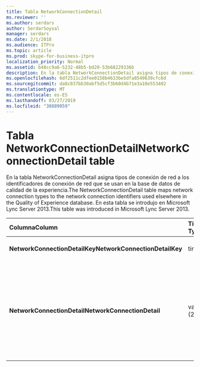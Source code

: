 ```yaml
---
title: Tabla NetworkConnectionDetail
ms.reviewer: ''
ms.author: serdars
author: SerdarSoysal
manager: serdars
ms.date: 2/1/2018
ms.audience: ITPro
ms.topic: article
ms.prod: skype-for-business-itpro
localization_priority: Normal
ms.assetid: b48cc9a6-5232-48b5-bd20-53b68229336b
description: En la tabla NetworkConnectionDetail asigna tipos de conexión de red a los identificadores de conexión de red que se usan en la base de datos de calidad de la experiencia. En esta tabla se introdujo en Microsoft Lync Server 2013.
ms.openlocfilehash: 6df2511c2dfee0158b4633be5dfa8549639cfc6d
ms.sourcegitcommit: da8c037bb30abf5d5cf3b60d4b71e3a10e553402
ms.translationtype: MT
ms.contentlocale: es-ES
ms.lasthandoff: 03/27/2019
ms.locfileid: "30889059"
---
```

# <a name="networkconnectiondetail-table"></a><span data-ttu-id="d5bf5-104">Tabla NetworkConnectionDetail</span><span class="sxs-lookup"><span data-stu-id="d5bf5-104">NetworkConnectionDetail table</span></span>
 
<span data-ttu-id="d5bf5-105">En la tabla NetworkConnectionDetail asigna tipos de conexión de red a los identificadores de conexión de red que se usan en la base de datos de calidad de la experiencia.</span><span class="sxs-lookup"><span data-stu-id="d5bf5-105">The NetworkConnectionDetail table maps network connection types to the network connection identifiers used elsewhere in the Quality of Experience database.</span></span> <span data-ttu-id="d5bf5-106">En esta tabla se introdujo en Microsoft Lync Server 2013.</span><span class="sxs-lookup"><span data-stu-id="d5bf5-106">This table was introduced in Microsoft Lync Server 2013.</span></span>
  
|<span data-ttu-id="d5bf5-107">**Columna**</span><span class="sxs-lookup"><span data-stu-id="d5bf5-107">**Column**</span></span>|<span data-ttu-id="d5bf5-108">**Tipo de datos**</span><span class="sxs-lookup"><span data-stu-id="d5bf5-108">**Data Type**</span></span>|<span data-ttu-id="d5bf5-109">**Clave o índice**</span><span class="sxs-lookup"><span data-stu-id="d5bf5-109">**Key/Index**</span></span>|<span data-ttu-id="d5bf5-110">**Detalles**</span><span class="sxs-lookup"><span data-stu-id="d5bf5-110">**Details**</span></span>|
|:-----|:-----|:-----|:-----|
|<span data-ttu-id="d5bf5-111">**NetworkConnectionDetailKey**</span><span class="sxs-lookup"><span data-stu-id="d5bf5-111">**NetworkConnectionDetailKey**</span></span> <br/> |<span data-ttu-id="d5bf5-112">tinyint</span><span class="sxs-lookup"><span data-stu-id="d5bf5-112">tinyint</span></span>  <br/> |<span data-ttu-id="d5bf5-113">Primary</span><span class="sxs-lookup"><span data-stu-id="d5bf5-113">Primary</span></span>  <br/> |<span data-ttu-id="d5bf5-114">Identificador único para el tipo de conexión de red.</span><span class="sxs-lookup"><span data-stu-id="d5bf5-114">Unique identifier for the network connection type.</span></span>  <br/> |
|<span data-ttu-id="d5bf5-115">**NetworkConnectionDetail**</span><span class="sxs-lookup"><span data-stu-id="d5bf5-115">**NetworkConnectionDetail**</span></span> <br/> |<span data-ttu-id="d5bf5-116">varchar (256)</span><span class="sxs-lookup"><span data-stu-id="d5bf5-116">varchar(256)</span></span>  <br/> |<span data-ttu-id="d5bf5-117">Único</span><span class="sxs-lookup"><span data-stu-id="d5bf5-117">Unique</span></span>  <br/> |<span data-ttu-id="d5bf5-118">Tipo de conexión de red que corresponde a la NetworkConnectionDetailKey.</span><span class="sxs-lookup"><span data-stu-id="d5bf5-118">Network connection type that corresponds to the NetworkConnectionDetailKey.</span></span> <span data-ttu-id="d5bf5-119">Los valores permitidos son:</span><span class="sxs-lookup"><span data-stu-id="d5bf5-119">Allowed values are:</span></span>  <br/> <span data-ttu-id="d5bf5-120">0--con cable</span><span class="sxs-lookup"><span data-stu-id="d5bf5-120">0 -- Wired</span></span>  <br/> <span data-ttu-id="d5bf5-121">1--WiFi</span><span class="sxs-lookup"><span data-stu-id="d5bf5-121">1 -- WiFi</span></span>  <br/> <span data-ttu-id="d5bf5-122">2--Ethernet</span><span class="sxs-lookup"><span data-stu-id="d5bf5-122">2 -- Ethernet</span></span>  <br/> <span data-ttu-id="d5bf5-123">3--MobileBB</span><span class="sxs-lookup"><span data-stu-id="d5bf5-123">3 -- MobileBB</span></span>  <br/> <span data-ttu-id="d5bf5-124">4--otros</span><span class="sxs-lookup"><span data-stu-id="d5bf5-124">4 -- Other</span></span>  <br/> <span data-ttu-id="d5bf5-125">5--túnel</span><span class="sxs-lookup"><span data-stu-id="d5bf5-125">5 -- Tunnel</span></span>  <br/> |
   

